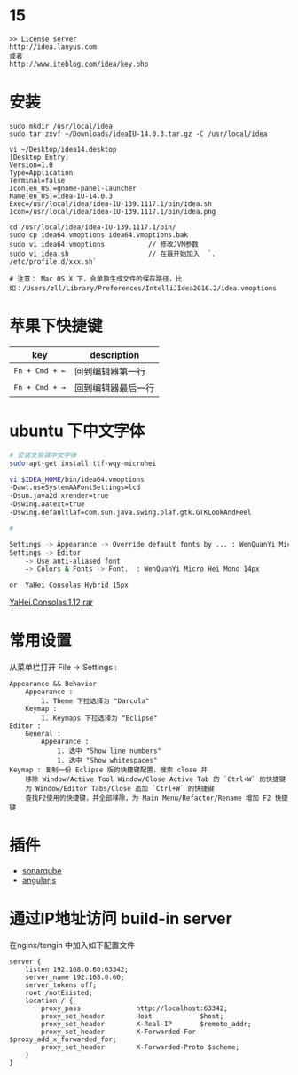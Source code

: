 # 15

```
>> License server 
http://idea.lanyus.com
或者
http://www.iteblog.com/idea/key.php
```
# 安装

```
sudo mkdir /usr/local/idea
sudo tar zxvf ~/Downloads/ideaIU-14.0.3.tar.gz -C /usr/local/idea

vi ~/Desktop/idea14.desktop
[Desktop Entry]
Version=1.0
Type=Application
Terminal=false
Icon[en_US]=gnome-panel-launcher
Name[en_US]=idea-IU-14.0.3
Exec=/usr/local/idea/idea-IU-139.1117.1/bin/idea.sh
Icon=/usr/local/idea/idea-IU-139.1117.1/bin/idea.png

cd /usr/local/idea/idea-IU-139.1117.1/bin/
sudo cp idea64.vmoptions idea64.vmoptions.bak
sudo vi idea64.vmoptions           // 修改JVM参数
sudo vi idea.sh                    // 在最开始加入  `. /etc/profile.d/xxx.sh`

# 注意： Mac OS X 下，会单独生成文件的保存路径，比如：/Users/zll/Library/Preferences/IntelliJIdea2016.2/idea.vmoptions

```

# 苹果下快捷键

<!-- → ← ↑ ↓⬆️⬇️➡️⬅️ -->

|key |description|
|------|-----|
|<kbd>Fn + Cmd + ←</kdb>|回到编辑器第一行|
|<kbd>Fn + Cmd + →</kdb>|回到编辑器最后一行|
# ubuntu 下中文字体

```sh
# 安装文泉驿中文字体
sudo apt-get install ttf-wqy-microhei

vi $IDEA_HOME/bin/idea64.vmoptions
-Dawt.useSystemAAFontSettings=lcd
-Dsun.java2d.xrender=true
-Dswing.aatext=true 
-Dswing.defaultlaf=com.sun.java.swing.plaf.gtk.GTKLookAndFeel

#

Settings -> Appearance -> Override default fonts by ... : WenQuanYi Micro Hei Mono 13px
Settings -> Editor 
    -> Use anti-aliased font
    -> Colors & Fonts -> Font.  : WenQuanYi Micro Hei Mono 14px

or  YaHei Consolas Hybrid 15px
```
[YaHei.Consolas.1.12.rar](http://files.cnblogs.com/icelyb24/YaHei.Consolas.1.12.rar)





# 常用设置

从菜单栏打开 File -> Settings : 

```
Appearance && Behavior
    Appearance :
        1. Theme 下拉选择为 "Darcula"
    Keymap : 
        1. Keymaps 下拉选择为 "Eclipse"
Editor :
    General :
        Appearance : 
            1. 选中 "Show line numbers"
            1. 选中 "Show whitespaces"
Keymap : 复制一份 Eclipse 版的快捷键配置，搜索 close 并
    移除 Window/Active Tool Window/Close Active Tab 的 `Ctrl+W` 的快捷键
    为 Window/Editor Tabs/Close 追加 `Ctrl+W` 的快捷键
    查找F2使用的快捷键，并全部移除，为 Main Menu/Refactor/Rename 增加 F2 快捷键
```

# 插件

* [sonarqube](http://plugins.jetbrains.com/plugin/7238?pr=idea)
* [angularjs](http://plugins.jetbrains.com/plugin/6971?pr=idea)
# 通过IP地址访问 build-in server

在nginx/tengin 中加入如下配置文件

```
server {                                                                                                                
    listen 192.168.0.60:63342;
    server_name 192.168.0.60;
    server_tokens off;
    root /notExisted;
    location / { 
        proxy_pass              http://localhost:63342;
        proxy_set_header        Host            $host;
        proxy_set_header        X-Real-IP       $remote_addr;
        proxy_set_header        X-Forwarded-For $proxy_add_x_forwarded_for;
        proxy_set_header        X-Forwarded-Proto $scheme;
    }   
}
```
